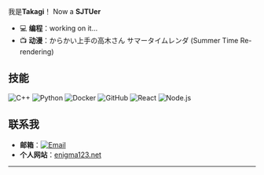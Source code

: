 我是**Takagi**！
Now a **SJTUer**

- 💻 **编程**：working on it...
- 📺 **动漫**：からかい上手の高木さん
                サマータイムレンダ (Summer Time Re-rendering)

## 技能

![C++](https://img.shields.io/badge/C++-blue.svg)
![Python](https://img.shields.io/badge/Python-blue.svg)
![Docker](https://img.shields.io/badge/Docker-blue.svg)
![GitHub](https://img.shields.io/badge/GitHub-black.svg)
![React](https://img.shields.io/badge/React-blue.svg)
![Node.js](https://img.shields.io/badge/Node.js-green.svg)

## 联系我

- **邮箱**：[![Email](https://img.shields.io/badge/Email-caoyilu1122%40gmail.com-blue.svg)](mailto:caoyilu1122@gmail.com)
- **个人网站**：[enigma123.net](http://www.enigma123.net)

---
